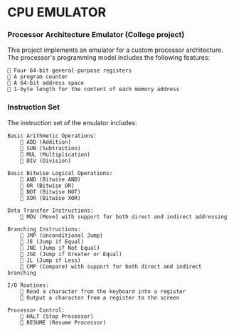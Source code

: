 # CPU EMULATOR

### Processor Architecture Emulator (College project)

This project implements an emulator for a custom processor architecture. The processor's programming model includes the following features:

    🔹 Four 64-bit general-purpose registers
    🔹 A program counter
    🔹 A 64-bit address space
    🔹 1-byte length for the content of each memory address

### Instruction Set

The instruction set of the emulator includes:

    Basic Arithmetic Operations:
        🔹 ADD (Addition)
        🔹 SUB (Subtraction)
        🔹 MUL (Multiplication)
        🔹 DIV (Division)

    Basic Bitwise Logical Operations:
        🔹 AND (Bitwise AND)
        🔹 OR (Bitwise OR)
        🔹 NOT (Bitwise NOT)
        🔹 XOR (Bitwise XOR)

    Data Transfer Instructions:
        🔹 MOV (Move) with support for both direct and indirect addressing

    Branching Instructions:
        🔹 JMP (Unconditional Jump)
        🔹 JE (Jump if Equal)
        🔹 JNE (Jump if Not Equal)
        🔹 JGE (Jump if Greater or Equal)
        🔹 JL (Jump if Less)
        🔹 CMP (Compare) with support for both direct and indirect branching

    I/O Routines:
        🔹 Read a character from the keyboard into a register
        🔹 Output a character from a register to the screen

    Processor Control:
        🔹 HALT (Stop Processor)
        🔹 RESUME (Resume Processor)
